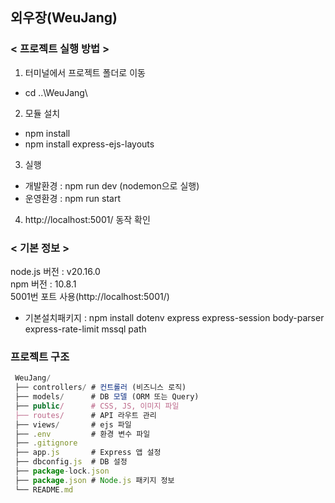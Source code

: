 ## 외우장(WeuJang)

### < 프로젝트 실행 방법 >
1. 터미널에서 프로젝트 폴더로 이동 
- cd ..\WeuJang\
2. 모듈 설치 
- npm install
- npm install express-ejs-layouts
3. 실행 
  * 개발환경 : npm run dev (nodemon으로 실행)
  * 운영환경 : npm run start 
4. http://localhost:5001/ 동작 확인 

### < 기본 정보 >
node.js 버전 : v20.16.0<br>
npm 버전 : 10.8.1<br>
5001번 포트 사용(http://localhost:5001/)<br>

* 기본설치패키지 : npm install dotenv express express-session body-parser express-rate-limit mssql path

### 프로젝트 구조
```js
 WeuJang/
 ├── controllers/ # 컨트롤러 (비즈니스 로직)
 ├── models/      # DB 모델 (ORM 또는 Query)
 ├── public/      # CSS, JS, 이미지 파일
 ├── routes/      # API 라우트 관리
 ├── views/       # ejs 파일
 ├── .env         # 환경 변수 파일
 ├── .gitignore
 ├── app.js       # Express 앱 설정
 ├── dbconfig.js  # DB 설정
 ├── package-lock.json
 ├── package.json # Node.js 패키지 정보
 └── README.md
```